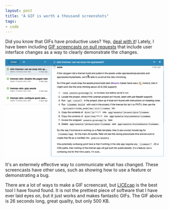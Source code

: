 ```yaml
---
layout: post
title: "A GIF is worth a thousand screenshots"
tags:
- code
---
```


Did you know that GIFs have productive uses? Yep, [deal with it](http://media3.giphy.com/media/Nx2Lx1RmLadtC/giphy.gif)! Lately, I have been including [GIF screencasts on pull requests](https://github.com/bkeepers/github-notifications/pull/45) that include user interface changes as a way to clearly demonstrate the changes.

<div class="framed">
<img src="/images/comment-shortcuts.gif" alt="GIF demoing a pull request feature.">
</div>

It's an extermely effective way to communicate what has changed. These screencasts have other uses, such as showing how to use a feature or demonstrating a bug.

There are a lot of ways to make a GIF screencast, but [LICEcap](http://www.cockos.com/licecap/) is the best tool I have found found. It is not the prettiest piece of software that I have ever laid eyes on, but it just works and makes fantastic GIFs. The GIF above is 26 seconds long, great quailty, but only 500 KB.
